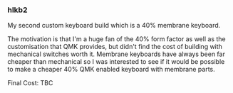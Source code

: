 ### hlkb2

My second custom keyboard build which is a 40% membrane keyboard.

The motivation is that I'm a huge fan of the 40% form factor as well as the customisation that QMK provides, but didn't find the cost of building with mechanical switches worth it. Membrane keyboards have always been far cheaper than mechanical so I was interested to see if it would be possible to make a cheaper 40% QMK enabled keyboard with membrane parts.

Final Cost: TBC
